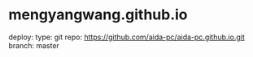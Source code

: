 # mengyangwang.github.io
deploy:
 type: git 
 repo: https://github.com/aida-pc/aida-pc.github.io.git
 branch: master
